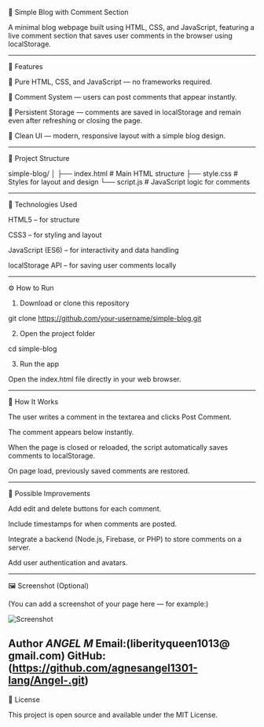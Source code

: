 📝 Simple Blog with Comment Section

A minimal blog webpage built using HTML, CSS, and JavaScript, featuring a live comment section that saves user comments in the browser using localStorage.


---

🚀 Features

🧱 Pure HTML, CSS, and JavaScript — no frameworks required.

💬 Comment System — users can post comments that appear instantly.

💾 Persistent Storage — comments are saved in localStorage and remain even after refreshing or closing the page.

🎨 Clean UI — modern, responsive layout with a simple blog design.



---

📁 Project Structure

simple-blog/
│
├── index.html      # Main HTML structure
├── style.css       # Styles for layout and design
└── script.js       # JavaScript logic for comments


---

🧰 Technologies Used

HTML5 – for structure

CSS3 – for styling and layout

JavaScript (ES6) – for interactivity and data handling

localStorage API – for saving user comments locally



---

⚙️ How to Run

1. Download or clone this repository

git clone https://github.com/your-username/simple-blog.git


2. Open the project folder

cd simple-blog


3. Run the app

Open the index.html file directly in your web browser.





---

🧠 How It Works

The user writes a comment in the textarea and clicks Post Comment.

The comment appears below instantly.

When the page is closed or reloaded, the script automatically saves comments to localStorage.

On page load, previously saved comments are restored.



---

🧩 Possible Improvements

Add edit and delete buttons for each comment.

Include timestamps for when comments are posted.

Integrate a backend (Node.js, Firebase, or PHP) to store comments on a server.

Add user authentication and avatars.



---

🖼️ Screenshot (Optional)

(You can add a screenshot of your page here — for example:)

![Screenshot](screenshot.png)

Author 
*ANGEL M*
Email:(liberityqueen1013@ gmail.com)
GitHub:(https://github.com/agnesangel1301-lang/Angel-.git)
---

📜 License

This project is open source and available under the MIT License.
